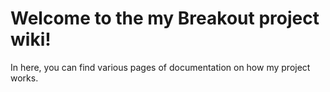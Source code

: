 # Welcome to the my Breakout project wiki!

In here, you can find various pages of documentation on how my project works.
